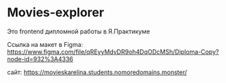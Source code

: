 # Movies-explorer

Это frontend дипломной работы в Я.Практикуме

Ссылка на макет в Figma: https://www.figma.com/file/qREyyMdvDR9oh4DqODcMSh/Diploma-Copy?node-id=932%3A4336

сайт: https://movieskarelina.students.nomoredomains.monster/
